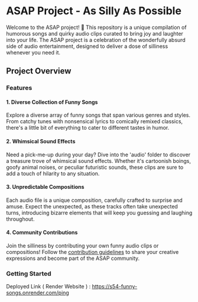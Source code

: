 # ASAP Project - As Silly As Possible

Welcome to the ASAP project! 🎉 This repository is a unique compilation of humorous songs and quirky audio clips curated to bring joy and laughter into your life. The ASAP project is a celebration of the wonderfully absurd side of audio entertainment, designed to deliver a dose of silliness whenever you need it.

## Project Overview

### Features

#### 1. Diverse Collection of Funny Songs

Explore a diverse array of funny songs that span various genres and styles. From catchy tunes with nonsensical lyrics to comically remixed classics, there's a little bit of everything to cater to different tastes in humor.

#### 2. Whimsical Sound Effects

Need a pick-me-up during your day? Dive into the 'audio' folder to discover a treasure trove of whimsical sound effects. Whether it's cartoonish boings, goofy animal noises, or peculiar futuristic sounds, these clips are sure to add a touch of hilarity to any situation.

#### 3. Unpredictable Compositions

Each audio file is a unique composition, carefully crafted to surprise and amuse. Expect the unexpected, as these tracks often take unexpected turns, introducing bizarre elements that will keep you guessing and laughing throughout.

#### 4. Community Contributions

Join the silliness by contributing your own funny audio clips or compositions! Follow the [contribution guidelines](CONTRIBUTING.md) to share your creative expressions and become part of the ASAP community.

### Getting Started

Deployed Link ( Render Website ) : https://s54-funny-songs.onrender.com/ping
